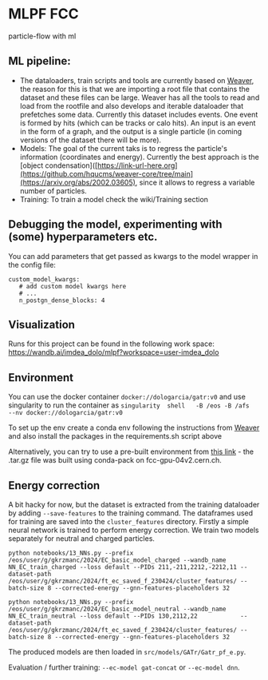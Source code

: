 # MLPF FCC
particle-flow with ml 

## ML pipeline:
- The dataloaders, train scripts and tools are currently based on [Weaver](https://github.com/hqucms/weaver-core/tree/main), the reason for this is that we are importing a root file that contains the dataset and these files can be large. Weaver has all the tools to read and load from the rootfile and also develops and iterable dataloader that prefetches some data. Currently this dataset includes events. One event is formed by hits (which can be tracks or calo hits). An input is an event in the form of a graph, and the output is a single particle (in coming versions of the dataset there will be more). 
- Models: The goal of the current taks is to regress the particle's information (coordinates and energy). Currently the best approach is the [object condensation]([https://link-url-here.org](https://github.com/hqucms/weaver-core/tree/main](https://arxiv.org/abs/2002.03605), since it allows to regress a variable number of particles. 
- Training: To train a model check the wiki/Training section 


## Debugging the model, experimenting with (some) hyperparameters etc.

You can add parameters that get passed as kwargs to the model wrapper in the config file:
```
custom_model_kwargs:
   # add custom model kwargs here
   # ...
   n_postgn_dense_blocks: 4

```

## Visualization 
Runs for this project can be found in the following work space: https://wandb.ai/imdea_dolo/mlpf?workspace=user-imdea_dolo

## Environment 
You can use the docker container ```docker://dologarcia/gatr:v0``` and use singularity to run the container as ```singularity  shell   -B /eos -B /afs  --nv docker://dologarcia/gatr:v0```

To set up the env create a conda env following the instructions from [Weaver](https://github.com/hqucms/weaver-core/tree/main) and also install the packages in the requirements.sh script above 

Alternatively, you can try to use a pre-built environment from [this link](https://cernbox.cern.ch/s/Rwz2S35BUePbwG4) - the .tar.gz file was built using conda-pack on fcc-gpu-04v2.cern.ch.

## Energy correction

A bit hacky for now, but the dataset is extracted from the training dataloader by adding `--save-features` to the training command. The dataframes used for training are saved into the `cluster_features` directory.
Firstly a simple neural network is trained to perform energy correction. We train two models separately for neutral and charged particles.

```python notebooks/13_NNs.py --prefix /eos/user/g/gkrzmanc/2024/EC_basic_model_charged --wandb_name NN_EC_train_charged --loss default --PIDs 211,-211,2212,-2212,11 --dataset-path /eos/user/g/gkrzmanc/2024/ft_ec_saved_f_230424/cluster_features/ --batch-size 8 --corrected-energy --gnn-features-placeholders 32```

```python notebooks/13_NNs.py --prefix /eos/user/g/gkrzmanc/2024/EC_basic_model_neutral --wandb_name NN_EC_train_neutral --loss default --PIDs 130,2112,22            --dataset-path /eos/user/g/gkrzmanc/2024/ft_ec_saved_f_230424/cluster_features/ --batch-size 8 --corrected-energy --gnn-features-placeholders 32```

The produced models are then loaded in `src/models/GATr/Gatr_pf_e.py`.

Evaluation / further training: `--ec-model gat-concat` or `--ec-model dnn`.
